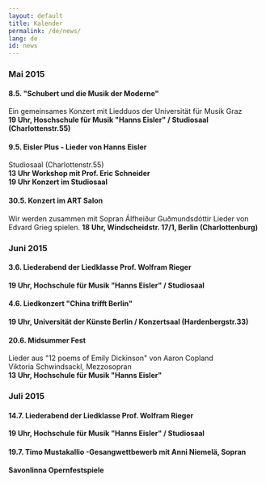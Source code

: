 ```yaml
---
layout: default
title: Kalender
permalink: /de/news/
lang: de
id: news
---
```



### Mai 2015

#### 8.5. "Schubert und die Musik der Moderne"
Ein gemeinsames Konzert mit Liedduos der Universität für Musik Graz  
__19 Uhr, Hoschschule für Musik "Hanns Eisler" / Studiosaal (Charlottenstr.55)__

#### 9.5. Eisler Plus - Lieder von Hanns Eisler

Studiosaal (Charlottenstr.55)  
__13 Uhr Workshop mit Prof. Eric Schneider__  
__19 Uhr Konzert im Studiosaal__

#### 30.5. Konzert im ART Salon
Wir werden zusammen mit Sopran Álfheiður Guðmundsdóttir Lieder von Edvard Grieg spielen.
__18 Uhr, Windscheidstr. 17/1, Berlin (Charlottenburg)__


### Juni 2015

#### 3.6. Liederabend der Liedklasse Prof. Wolfram Rieger
__19 Uhr, Hochschule für Musik "Hanns Eisler" / Studiosaal__

#### 4.6. Liedkonzert "China trifft Berlin"
__19 Uhr, Universität der Künste Berlin / Konzertsaal (Hardenbergstr.33)__



#### 20.6. Midsummer Fest
Lieder aus "12 poems of Emily Dickinson" von Aaron Copland  
Viktoria Schwindsackl, Mezzosopran  
__13 Uhr, Hochschule für Musik "Hanns Eisler"__

### Juli 2015

#### 14.7. Liederabend der Liedklasse Prof. Wolfram Rieger
__19 Uhr, Hochschule für Musik "Hanns Eisler" / Studiosaal__

#### 19.7. Timo Mustakallio -Gesangwettbewerb mit Anni Niemelä, Sopran
__Savonlinna Opernfestspiele__


